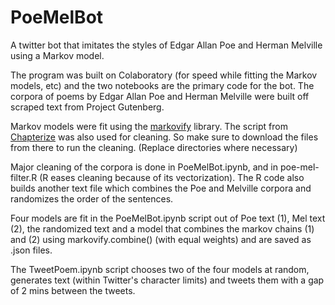# PoeMelBot

A twitter bot that imitates the styles of Edgar Allan Poe and Herman Melville using a Markov model.

The program was built on Colaboratory (for speed while fitting the Markov models, etc) and the two notebooks are the primary code for the bot. The corpora of poems by Edgar Allan Poe and Herman Melville were built off scraped text from Project Gutenberg. 

Markov models were fit using the [markovify](https://github.com/jsvine/markovify) library.
The script from [Chapterize](https://github.com/JonathanReeve/chapterize) was also used for cleaning. So make sure to download the files from there to run the cleaning.
(Replace directories where necessary)

Major cleaning of the corpora is done in PoeMelBot.ipynb, and in poe-mel-filter.R (R eases cleaning because of its vectorization). The R code also builds another text file which combines the Poe and Melville corpora and randomizes the order of the sentences. 

Four models are fit in the PoeMelBot.ipynb script out of Poe text (1), Mel text (2), the randomized text and a model that combines the markov chains (1) and (2) using markovify.combine() (with equal weights) and are saved as .json files. 

The TweetPoem.ipynb script chooses two of the four models at random, generates text (within Twitter's character limits) and tweets them with a gap of 2 mins between the tweets. 
